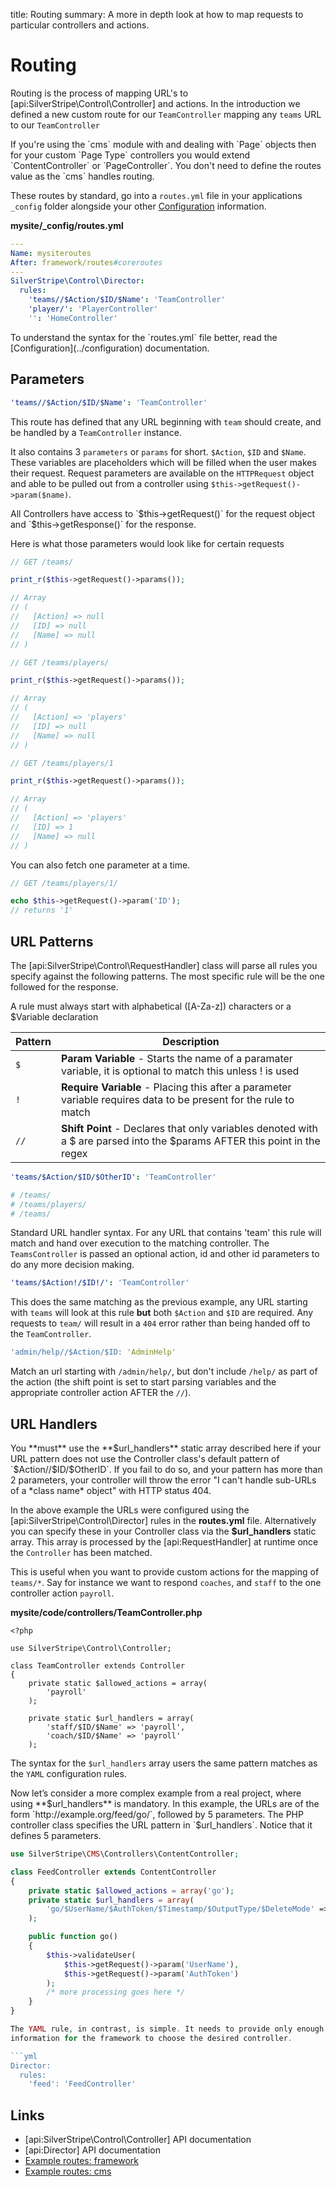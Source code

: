 title: Routing
summary: A more in depth look at how to map requests to particular controllers and actions.

# Routing

Routing is the process of mapping URL's to [api:SilverStripe\Control\Controller] and actions. In the introduction we defined a new custom route
for our `TeamController` mapping any `teams` URL to our `TeamController`

<div class="info" markdown="1">
If you're using the `cms` module with and dealing with `Page` objects then for your custom `Page Type` controllers you 
would extend `ContentController` or `PageController`. You don't need to define the routes value as the `cms` handles 
routing.
</div>

These routes by standard, go into a `routes.yml` file in your applications `_config` folder alongside your other 
[Configuration](../configuration) information.

**mysite/_config/routes.yml**

```yml
---
Name: mysiteroutes
After: framework/routes#coreroutes
---
SilverStripe\Control\Director:
  rules:
    'teams//$Action/$ID/$Name': 'TeamController'
    'player/': 'PlayerController'
    '': 'HomeController'
```

<div class="notice" markdown="1">
To understand the syntax for the `routes.yml` file better, read the [Configuration](../configuration) documentation.
</div>

## Parameters

```yml
'teams//$Action/$ID/$Name': 'TeamController'
```

This route has defined that any URL beginning with `team` should create, and be handled by a `TeamController` instance.

It also contains 3 `parameters` or `params` for short. `$Action`, `$ID` and `$Name`. These variables are placeholders 
which will be filled when the user makes their request. Request parameters are available on the `HTTPRequest` object 
and able to be pulled out from a controller using `$this->getRequest()->param($name)`.

<div class="info" markdown="1">
All Controllers have access to `$this->getRequest()` for the request object and `$this->getResponse()` for the response.
</div>

Here is what those parameters would look like for certain requests

```php
// GET /teams/

print_r($this->getRequest()->params());

// Array
// (
//   [Action] => null
//   [ID] => null
//   [Name] => null
// )

// GET /teams/players/

print_r($this->getRequest()->params());

// Array
// (
//   [Action] => 'players'
//   [ID] => null
//   [Name] => null
// )

// GET /teams/players/1

print_r($this->getRequest()->params());

// Array
// (
//   [Action] => 'players'
//   [ID] => 1
//   [Name] => null
// )
```

You can also fetch one parameter at a time.

```php
// GET /teams/players/1/

echo $this->getRequest()->param('ID');
// returns '1'
```

## URL Patterns

The [api:SilverStripe\Control\RequestHandler] class will parse all rules you specify against the following patterns. The most specific rule
will be the one followed for the response.

<div class="alert">
A rule must always start with alphabetical ([A-Za-z]) characters or a $Variable declaration
</div>

 | Pattern     | Description | 
 | ----------- | --------------- | 
 | `$`         | **Param Variable** - Starts the name of a paramater variable, it is optional to match this unless ! is used | 
 | `!`         | **Require Variable** - Placing this after a parameter variable requires data to be present for the rule to match | 
 | `//`        | **Shift Point** - Declares that only variables denoted with a $ are parsed into the $params AFTER this point in the regex | 

```yml
'teams/$Action/$ID/$OtherID': 'TeamController' 

# /teams/
# /teams/players/
# /teams/
```

Standard URL handler syntax. For any URL that contains 'team' this rule will match and hand over execution to the 
matching controller. The `TeamsController` is passed an optional action, id and other id parameters to do any more
decision making.

```yml
'teams/$Action!/$ID!/': 'TeamController'
```

This does the same matching as the previous example, any URL starting with `teams` will look at this rule **but** both
`$Action` and `$ID` are required. Any requests to `team/` will result in a `404` error rather than being handed off to
the `TeamController`.

```yml
'admin/help//$Action/$ID: 'AdminHelp'
```

Match an url starting with `/admin/help/`, but don't include `/help/` as part of the action (the shift point is set to 
start parsing variables and the appropriate controller action AFTER the `//`).


## URL Handlers

<div class="alert" markdown="1">
You **must** use the **$url_handlers** static array described here if your URL
pattern does not use the Controller class's default pattern of
`$Action//$ID/$OtherID`. If you fail to do so, and your pattern has more than
2 parameters, your controller will throw the error "I can't handle sub-URLs of
a *class name* object" with HTTP status 404.
</div>

In the above example the URLs were configured using the [api:SilverStripe\Control\Director] rules in the **routes.yml** file. Alternatively 
you can specify these in your Controller class via the **$url_handlers** static array. This array is processed by the 
[api:RequestHandler] at runtime once the `Controller` has been matched.

This is useful when you want to provide custom actions for the mapping of `teams/*`. Say for instance we want to respond
`coaches`, and `staff` to the one controller action `payroll`.

**mysite/code/controllers/TeamController.php**

```
<?php

use SilverStripe\Control\Controller;

class TeamController extends Controller
{
    private static $allowed_actions = array(
        'payroll'
    );

    private static $url_handlers = array(
        'staff/$ID/$Name' => 'payroll',
        'coach/$ID/$Name' => 'payroll'
    );
```

The syntax for the `$url_handlers` array users the same pattern matches as the `YAML` configuration rules.

Now let’s consider a more complex example from a real project, where using
**$url_handlers** is mandatory. In this example, the URLs are of the form
`http://example.org/feed/go/`, followed by 5 parameters. The PHP controller
class specifies the URL pattern in `$url_handlers`. Notice that it defines 5
parameters.


```php
use SilverStripe\CMS\Controllers\ContentController;

class FeedController extends ContentController
{
    private static $allowed_actions = array('go');
    private static $url_handlers = array(
        'go/$UserName/$AuthToken/$Timestamp/$OutputType/$DeleteMode' => 'go'
    );

    public function go()
    {
        $this->validateUser(
            $this->getRequest()->param('UserName'),
            $this->getRequest()->param('AuthToken')
        );
        /* more processing goes here */
    }
}

The YAML rule, in contrast, is simple. It needs to provide only enough
information for the framework to choose the desired controller.

```yml
Director:
  rules:
    'feed': 'FeedController'
```

## Links

* [api:SilverStripe\Control\Controller] API documentation
* [api:Director] API documentation
* [Example routes: framework](https://github.com/silverstripe/silverstripe-framework/blob/master/_config/routes.yml)
* [Example routes: cms](https://github.com/silverstripe/silverstripe-cms/blob/master/_config/routes.yml)
